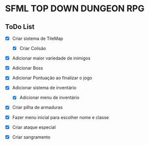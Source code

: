 # SFML TOP DOWN DUNGEON RPG

## ToDo List

- [x] Criar sistema de TileMap
    - [x] Criar Colisão

- [x] Adicionar maior variedade de inimigos
- [x] Adicionar Boss

- [x] Adicionar Pontuação ao finalizar o jogo

- [X] Adicionar sistema de inventário
    - [x] Adicionar menu de inventário

- [X] Criar pilha de armaduras

- [x] Fazer menu inicial para escolher nome e classe

- [x] Criar ataque especial
- [x] Criar sangramento
